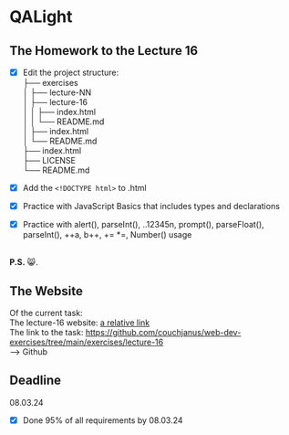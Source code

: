 # QALight
## The Homework to the Lecture 16

- [x] Edit the project structure:<br>
├── exercises<br>
│   ├── lecture-NN<br>
│   ├── lecture-16<br>
│   │   ├── index.html<br>
│   │   └── README.md<br>
│   ├── index.html <br>
│   └── README.md<br>
├── index.html<br>
├── LICENSE<br>
└── README.md<br>

- [x] Add the `<!DOCTYPE html>` to .html<br>
- [x] Practice with JavaScript Basics that includes types and declarations<br>
- [x] Practice with alert(), parseInt(), ..12345n, prompt(), parseFloat(), parseInt(), ++a, b++, += *=, Number() usage
<br><br>

**P.S.** 😸.

## The Website
Of the current task: <br>
The lecture-16 website: [a relative link](./index.html)<br>
The link to the task: https://github.com/couchjanus/web-dev-exercises/tree/main/exercises/lecture-16
<br />
--> Github

## Deadline
08.03.24 <br />

- [x] Done 95% of all requirements by 08.03.24